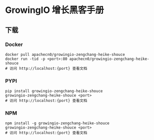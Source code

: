 # GrowingIO 增长黑客手册

## 下载

### Docker

```
docker pull apachecn0/growingio-zengchang-heike-shouce
docker run -tid -p <port>:80 apachecn0/growingio-zengchang-heike-shouce
# 访问 http://localhost:{port} 查看文档
```

### PYPI

```
pip install growingio-zengchang-heike-shouce
growingio-zengchang-heike-shouce <port>
# 访问 http://localhost:{port} 查看文档
```

### NPM

```
npm install -g growingio-zengchang-heike-shouce
growingio-zengchang-heike-shouce <port>
# 访问 http://localhost:{port} 查看文档
```